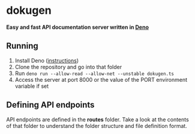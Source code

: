# dokugen
**Easy and fast API documentation server written in [Deno](https://deno.land)**

## Running
1. Install Deno ([instructions](https://deno.land))
2. Clone the repository and go into that folder
3. Run `deno run --allow-read --allow-net --unstable dokugen.ts`
4. Access the server at port 8000 or the value of the PORT environment variable if set

## Defining API endpoints
API endpoints are defined in the **routes** folder.
Take a look at the contents of that folder to understand the folder structure and file definition format.

